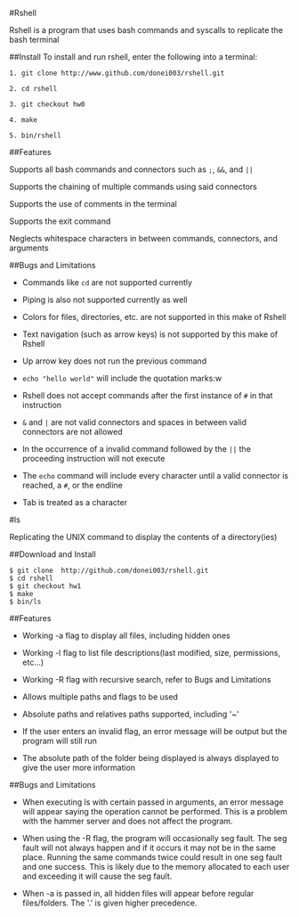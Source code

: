 #Rshell 

Rshell is a program that uses bash commands and syscalls to replicate the bash terminal

##Install
To install and run rshell, enter the following into a terminal: 

```
1. git clone http://www.github.com/donei003/rshell.git

2. cd rshell

3. git checkout hw0

4. make

5. bin/rshell
```

##Features

Supports all bash commands and connectors such as ```;```, ```&&```, and ```||```

Supports the chaining of multiple commands using said connectors

Supports the use of comments in the terminal

Supports the exit command

Neglects whitespace characters in between commands, connectors, and arguments

##Bugs and Limitations

- Commands like ```cd``` are not supported currently

- Piping is also not supported currently as well

- Colors for files, directories, etc. are not supported in this make of Rshell

- Text navigation (such as arrow keys) is not supported by this make of Rshell

- Up arrow key does not run the previous command

- ```echo "hello world"``` will include the quotation marks:w

- Rshell does not accept commands after the first instance of ```#``` in that instruction

- ```&``` and ```|``` are not valid connectors and spaces in between valid connectors are not allowed

- In the occurrence of a invalid command followed by the ```||``` the proceeding instruction will not execute

- The ```echo``` command will include every character until a valid connector is reached, a ```#```, or the endline

- Tab is treated as a character

#ls

Replicating the UNIX command to display the contents of a directory(ies)

##Download and Install
```
$ git clone  http://github.com/donei003/rshell.git
$ cd rshell
$ git checkout hw1
$ make
$ bin/ls
```

##Features
- Working -a flag to display all files, including hidden ones

- Working -l flag to list file descriptions(last modified, size, permissions, etc...)

- Working -R flag with recursive search, refer to Bugs and Limitations

- Allows multiple paths and flags to be used

- Absolute paths and relatives paths supported, including '~'

- If the user enters an invalid flag, an error message will be output but the program will still run

- The absolute path of the folder being displayed is always displayed to give the user more information


##Bugs and Limitations

- When executing ls with certain passed in arguments, an error message will appear saying 
  the operation cannot be performed. This is a problem with the hammer server and does not affect
  the program.

- When using the -R flag, the program will occasionally seg fault. The seg fault will not always happen and if it occurs
  it may not be in the same place. Running the same commands twice could result in one seg fault and one success. This is likely
  due to the memory allocated to each user and exceeding it will cause the seg fault.

- When -a is passed in, all hidden files will appear before regular files/folders. The '.' is given higher precedence.
